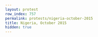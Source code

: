 ```yaml
---
layout: protest
row_index: 757
permalink: protests/nigeria-october-2015
title: Nigeria, October 2015
hidden: true
---
```


